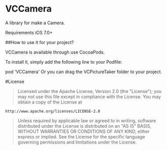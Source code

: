 # VCCamera

A library for make a Camera.

Requirements
iOS 7.0+


##How to use it for your project?

VCCamera is available through use CocoaPods.

To install it, simply add the following line to your Podfile:

pod 'VCCamera'
Or you can drag the VCPictureTaker folder to your project.

#License

>Licensed under the Apache License, Version 2.0 (the "License");
>you may not use this file except in compliance with the License.
>You may obtain a copy of the License at
>
    http://www.apache.org/licenses/LICENSE-2.0

>Unless required by applicable law or agreed to in writing, software
>distributed under the License is distributed on an "AS IS" BASIS,
>WITHOUT WARRANTIES OR CONDITIONS OF ANY KIND, either express or implied.
>See the License for the specific language governing permissions and
>limitations under the License.
